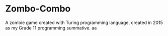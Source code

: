# Zombo-Combo
A zombie game created with Turing programming language, created in 2015 as my Grade 11 programming summative.
aa
